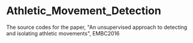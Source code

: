 # Athletic_Movement_Detection
The source codes for the paper, "An unsupervised approach to detecting and isolating athletic movements", EMBC2016
